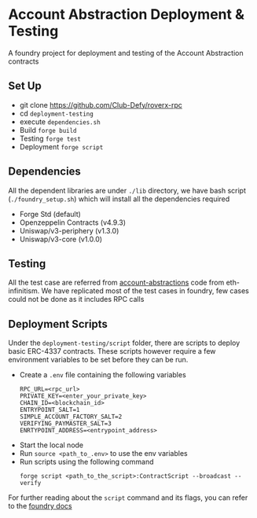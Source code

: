 # Account Abstraction Deployment & Testing

A foundry project for deployment and testing of the Account Abstraction contracts

## Set Up
- git clone https://github.com/Club-Defy/roverx-rpc
- cd `deployment-testing`
- execute `dependencies.sh`
- Build `forge build`
- Testing `forge test`
- Deployment `forge script`

## Dependencies
All the dependent libraries are under `./lib` directory, we have bash script (`./foundry_setup.sh`) which will install all the dependencies required
- Forge Std (default)
- Openzeppelin Contracts (v4.9.3)
- Uniswap/v3-periphery (v1.3.0)
- Uniswap/v3-core (v1.0.0)

## Testing
All the test case are referred from [account-abstractions](https://github.com/eth-infinitism/account-abstraction) code from eth-infinitism. We have replicated most of the test cases in foundry, few cases could not be done as it includes RPC calls

## Deployment Scripts
Under the `deployment-testing/script` folder, there are scripts to deploy basic ERC-4337 contracts. 
These scripts however require a few environment variables to be set before they can be run.
- Create a `.env` file containing the following variables
    ```
    RPC_URL=<rpc_url>
    PRIVATE_KEY=<enter_your_private_key>
    CHAIN_ID=<blockchain_id>
    ENTRYPOINT_SALT=1
    SIMPLE_ACCOUNT_FACTORY_SALT=2
    VERIFYING_PAYMASTER_SALT=3
    ENRTYPOINT_ADDRESS=<entrypoint_address>
    ```
- Start the local node
- Run `source <path_to_.env>` to use the env variables
- Run scripts using the following command
  ```
  forge script <path_to_the_script>:ContractScript --broadcast --verify
  ```

For further reading about the `script` command and its flags, you can refer to the [foundry docs](https://book.getfoundry.sh/reference/forge/forge-script)
